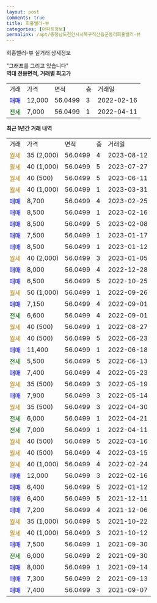 ```yaml
---
layout: post
comments: true
title: 희홍밸러-뷰
categories: [아파트정보]
permalink: /apt/충청남도천안시서북구직산읍군동리희홍밸러-뷰
---
```


희홍밸러-뷰 실거래 상세정보

<script type="text/javascript">
  google.charts.load('current', {'packages':['line', 'corechart']});
  google.charts.setOnLoadCallback(drawChart);

  function drawChart() {
    var data = new google.visualization.DataTable();
    data.addColumn('date', '거래일');
    data.addColumn('number', "매매");
    data.addColumn('number', "전세");
    data.addColumn('number', "전매");

    data.addRows([[new Date(Date.parse("2023-08-12")), null, null, null], [new Date(Date.parse("2023-07-27")), null, null, null], [new Date(Date.parse("2023-06-11")), null, null, null], [new Date(Date.parse("2023-03-31")), null, null, null], [new Date(Date.parse("2023-02-25")), 8700, null, null], [new Date(Date.parse("2023-02-16")), 8500, null, null], [new Date(Date.parse("2023-02-08")), 8500, null, null], [new Date(Date.parse("2023-01-17")), 7500, null, null], [new Date(Date.parse("2023-01-12")), 8500, null, null], [new Date(Date.parse("2023-01-05")), null, null, null], [new Date(Date.parse("2022-12-28")), 8000, null, null], [new Date(Date.parse("2022-10-25")), 6500, null, null], [new Date(Date.parse("2022-09-26")), null, null, null], [new Date(Date.parse("2022-09-01")), 7150, null, null], [new Date(Date.parse("2022-09-01")), null, 6600, null], [new Date(Date.parse("2022-08-27")), null, null, null], [new Date(Date.parse("2022-06-23")), null, null, null], [new Date(Date.parse("2022-06-18")), 11400, null, null], [new Date(Date.parse("2022-06-13")), null, 5500, null], [new Date(Date.parse("2022-05-23")), 7400, null, null], [new Date(Date.parse("2022-05-19")), null, null, null], [new Date(Date.parse("2022-05-14")), 7900, null, null], [new Date(Date.parse("2022-04-30")), null, null, null], [new Date(Date.parse("2022-04-21")), null, 6000, null], [new Date(Date.parse("2022-04-11")), null, 7000, null], [new Date(Date.parse("2022-03-16")), null, null, null], [new Date(Date.parse("2022-03-15")), null, null, null], [new Date(Date.parse("2022-02-24")), null, null, null], [new Date(Date.parse("2022-02-16")), 12000, null, null], [new Date(Date.parse("2022-01-12")), 6400, null, null], [new Date(Date.parse("2021-12-11")), 6400, null, null], [new Date(Date.parse("2021-12-06")), 7200, null, null], [new Date(Date.parse("2021-10-22")), null, null, null], [new Date(Date.parse("2021-10-12")), null, null, null], [new Date(Date.parse("2021-09-30")), 7500, null, null], [new Date(Date.parse("2021-09-30")), null, 6000, null], [new Date(Date.parse("2021-09-14")), 8000, null, null], [new Date(Date.parse("2021-09-13")), 7300, null, null], [new Date(Date.parse("2021-09-07")), 7400, null, null]]);

    var options = {
      hAxis: {
        format: 'yyyy/MM/dd'
      },    
      lineWidth: 0,
      pointsVisible: true,    
      title: '최근 1년간 유형별 실거래가 분포',
      legend: { position: 'bottom' }
    };

    var formatter = new google.visualization.NumberFormat({pattern:'###,###'} );
    formatter.format(data, 1);
    formatter.format(data, 2);
    
    setTimeout(function() {
        var chart = new google.visualization.LineChart(document.getElementById('columnchart_material'));
        chart.draw(data, (options));
        document.getElementById('loading').style.display = 'none';
    }, 200);
  }
</script>


<div id="loading" style="z-index:20; display: block; margin-left: 0px">"그래프를 그리고 있습니다"</div>
<div id="columnchart_material" style="width: 95%; margin-left: 0px; display: block"></div>
<!-- contents start -->
<b>역대 전용면적, 거래별 최고가</b>
<table class="sortable">
    <tr>
      <td>거래</td>
      <td>가격</td>
      <td>면적</td>
      <td>층</td>
      <td>거래일</td>
    </tr>
        <tr>
          <td><a style="color: blue">매매</a></td>
          <td>12,000</td>
          <td>56.0499</td>
          <td>3</td>
          <td>2022-02-16</td>
        </tr>        
        <tr>
              <td><a style="color: darkgreen">전세</a></td>
              <td>7,000</td>
              <td>56.0499</td>
              <td>1</td>
              <td>2022-04-11</td>
            </tr>        
    
</table>

<b>최근 1년간 거래 내역</b>

<table class="sortable">
    <tr>
      <td>거래</td>
      <td>가격</td>
      <td>면적</td>
      <td>층</td>
      <td>거래일</td>
    </tr>
    <tr>
      <td><a style="color: darkgoldenrod">월세</a></td>
      <td>35 (2,000)</td>
      <td>56.0499</td>
      <td>4</td>
      <td>2023-08-12</td>
    </tr>          <tr>
      <td><a style="color: darkgoldenrod">월세</a></td>
      <td>40 (1,000)</td>
      <td>56.0499</td>
      <td>5</td>
      <td>2023-07-27</td>
    </tr>          <tr>
      <td><a style="color: darkgoldenrod">월세</a></td>
      <td>40 (500)</td>
      <td>56.0499</td>
      <td>5</td>
      <td>2023-06-11</td>
    </tr>          <tr>
      <td><a style="color: darkgoldenrod">월세</a></td>
      <td>40 (1,000)</td>
      <td>56.0499</td>
      <td>1</td>
      <td>2023-03-31</td>
    </tr>          <tr>
      <td><a style="color: blue">매매</a></td>
      <td>8,700</td>
      <td>56.0499</td>
      <td>4</td>
      <td>2023-02-25</td>
    </tr>          <tr>
      <td><a style="color: blue">매매</a></td>
      <td>8,500</td>
      <td>56.0499</td>
      <td>1</td>
      <td>2023-02-16</td>
    </tr>          <tr>
      <td><a style="color: blue">매매</a></td>
      <td>8,500</td>
      <td>56.0499</td>
      <td>5</td>
      <td>2023-02-08</td>
    </tr>          <tr>
      <td><a style="color: blue">매매</a></td>
      <td>7,500</td>
      <td>56.0499</td>
      <td>1</td>
      <td>2023-01-17</td>
    </tr>          <tr>
      <td><a style="color: blue">매매</a></td>
      <td>8,500</td>
      <td>56.0499</td>
      <td>1</td>
      <td>2023-01-12</td>
    </tr>          <tr>
      <td><a style="color: darkgoldenrod">월세</a></td>
      <td>40 (2,000)</td>
      <td>56.0499</td>
      <td>3</td>
      <td>2023-01-05</td>
    </tr>          <tr>
      <td><a style="color: blue">매매</a></td>
      <td>8,000</td>
      <td>56.0499</td>
      <td>4</td>
      <td>2022-12-28</td>
    </tr>          <tr>
      <td><a style="color: blue">매매</a></td>
      <td>6,500</td>
      <td>56.0499</td>
      <td>5</td>
      <td>2022-10-25</td>
    </tr>          <tr>
      <td><a style="color: darkgoldenrod">월세</a></td>
      <td>50 (1,000)</td>
      <td>56.0499</td>
      <td>1</td>
      <td>2022-09-26</td>
    </tr>          <tr>
      <td><a style="color: blue">매매</a></td>
      <td>7,150</td>
      <td>56.0499</td>
      <td>4</td>
      <td>2022-09-01</td>
    </tr>          <tr>
      <td><a style="color: darkgreen">전세</a></td>
      <td>6,600</td>
      <td>56.0499</td>
      <td>4</td>
      <td>2022-09-01</td>
    </tr>          <tr>
      <td><a style="color: darkgoldenrod">월세</a></td>
      <td>40 (500)</td>
      <td>56.0499</td>
      <td>1</td>
      <td>2022-08-27</td>
    </tr>          <tr>
      <td><a style="color: darkgoldenrod">월세</a></td>
      <td>40 (500)</td>
      <td>56.0499</td>
      <td>5</td>
      <td>2022-06-23</td>
    </tr>          <tr>
      <td><a style="color: blue">매매</a></td>
      <td>11,400</td>
      <td>56.0499</td>
      <td>1</td>
      <td>2022-06-18</td>
    </tr>          <tr>
      <td><a style="color: darkgreen">전세</a></td>
      <td>5,500</td>
      <td>56.0499</td>
      <td>5</td>
      <td>2022-06-13</td>
    </tr>          <tr>
      <td><a style="color: blue">매매</a></td>
      <td>7,400</td>
      <td>56.0499</td>
      <td>4</td>
      <td>2022-05-23</td>
    </tr>          <tr>
      <td><a style="color: darkgoldenrod">월세</a></td>
      <td>35 (500)</td>
      <td>56.0499</td>
      <td>3</td>
      <td>2022-05-19</td>
    </tr>          <tr>
      <td><a style="color: blue">매매</a></td>
      <td>7,900</td>
      <td>56.0499</td>
      <td>3</td>
      <td>2022-05-14</td>
    </tr>          <tr>
      <td><a style="color: darkgoldenrod">월세</a></td>
      <td>35 (500)</td>
      <td>56.0499</td>
      <td>3</td>
      <td>2022-04-30</td>
    </tr>          <tr>
      <td><a style="color: darkgreen">전세</a></td>
      <td>6,000</td>
      <td>56.0499</td>
      <td>1</td>
      <td>2022-04-21</td>
    </tr>          <tr>
      <td><a style="color: darkgreen">전세</a></td>
      <td>7,000</td>
      <td>56.0499</td>
      <td>1</td>
      <td>2022-04-11</td>
    </tr>          <tr>
      <td><a style="color: darkgoldenrod">월세</a></td>
      <td>40 (500)</td>
      <td>56.0499</td>
      <td>5</td>
      <td>2022-03-16</td>
    </tr>          <tr>
      <td><a style="color: darkgoldenrod">월세</a></td>
      <td>40 (500)</td>
      <td>56.0499</td>
      <td>4</td>
      <td>2022-03-15</td>
    </tr>          <tr>
      <td><a style="color: darkgoldenrod">월세</a></td>
      <td>40 (1,000)</td>
      <td>56.0499</td>
      <td>4</td>
      <td>2022-02-24</td>
    </tr>          <tr>
      <td><a style="color: blue">매매</a></td>
      <td>12,000</td>
      <td>56.0499</td>
      <td>3</td>
      <td>2022-02-16</td>
    </tr>          <tr>
      <td><a style="color: blue">매매</a></td>
      <td>6,400</td>
      <td>56.0499</td>
      <td>5</td>
      <td>2022-01-12</td>
    </tr>          <tr>
      <td><a style="color: blue">매매</a></td>
      <td>6,400</td>
      <td>56.0499</td>
      <td>5</td>
      <td>2021-12-11</td>
    </tr>          <tr>
      <td><a style="color: blue">매매</a></td>
      <td>7,200</td>
      <td>56.0499</td>
      <td>4</td>
      <td>2021-12-06</td>
    </tr>          <tr>
      <td><a style="color: darkgoldenrod">월세</a></td>
      <td>35 (1,000)</td>
      <td>56.0499</td>
      <td>5</td>
      <td>2021-10-22</td>
    </tr>          <tr>
      <td><a style="color: darkgoldenrod">월세</a></td>
      <td>40 (1,000)</td>
      <td>56.0499</td>
      <td>3</td>
      <td>2021-10-12</td>
    </tr>          <tr>
      <td><a style="color: blue">매매</a></td>
      <td>7,500</td>
      <td>56.0499</td>
      <td>1</td>
      <td>2021-09-30</td>
    </tr>          <tr>
      <td><a style="color: darkgreen">전세</a></td>
      <td>6,000</td>
      <td>56.0499</td>
      <td>2</td>
      <td>2021-09-30</td>
    </tr>          <tr>
      <td><a style="color: blue">매매</a></td>
      <td>8,000</td>
      <td>56.0499</td>
      <td>1</td>
      <td>2021-09-14</td>
    </tr>          <tr>
      <td><a style="color: blue">매매</a></td>
      <td>7,300</td>
      <td>56.0499</td>
      <td>2</td>
      <td>2021-09-13</td>
    </tr>          <tr>
      <td><a style="color: blue">매매</a></td>
      <td>7,400</td>
      <td>56.0499</td>
      <td>3</td>
      <td>2021-09-07</td>
    </tr>      </table>
<!-- contents end -->    


